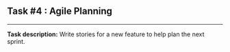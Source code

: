## Task #4 : Agile Planning

<hr>

**Task description:** 
Write stories for a new feature to help plan the next sprint.

